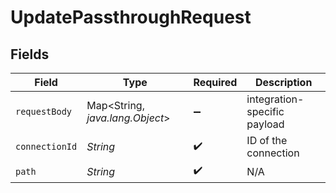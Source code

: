 # UpdatePassthroughRequest


## Fields

| Field                           | Type                            | Required                        | Description                     |
| ------------------------------- | ------------------------------- | ------------------------------- | ------------------------------- |
| `requestBody`                   | Map<String, *java.lang.Object*> | :heavy_minus_sign:              | integration-specific payload    |
| `connectionId`                  | *String*                        | :heavy_check_mark:              | ID of the connection            |
| `path`                          | *String*                        | :heavy_check_mark:              | N/A                             |